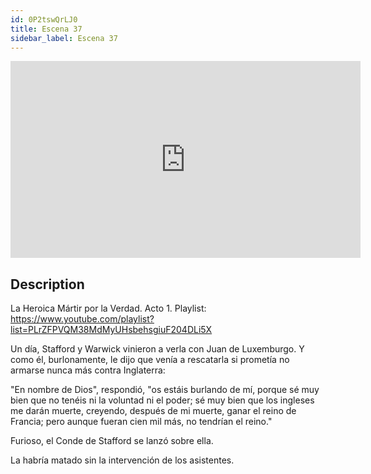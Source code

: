 ```yaml
---
id: 0P2tswQrLJ0
title: Escena 37
sidebar_label: Escena 37
---
```


<iframe
  width="560"
  height="315"
  src="https://www.youtube.com/embed/0P2tswQrLJ0"
  title="YouTube video player"
  frameborder="0"
  allow="accelerometer; autoplay; clipboard-write; encrypted-media; gyroscope; picture-in-picture; web-share"
  referrerpolicy="strict-origin-when-cross-origin"
  allowfullscreen
></iframe>

## Description

La Heroica Mártir por la Verdad. Acto 1.
Playlist: https://www.youtube.com/playlist?list=PLrZFPVQM38MdMyUHsbehsgiuF204DLi5X

Un día, Stafford y Warwick vinieron a verla con Juan de Luxemburgo. Y como él, burlonamente, le dijo que venía a rescatarla si prometía no armarse nunca más contra Inglaterra:

"En nombre de Dios", respondió, "os estáis burlando de mí, porque sé muy bien que no tenéis ni la voluntad ni el poder; sé muy bien que los ingleses me darán muerte, creyendo, después de mi muerte, ganar el reino de Francia; pero aunque fueran cien mil más, no tendrían el reino."

Furioso, el Conde de Stafford se lanzó sobre ella.

La habría matado sin la intervención de los asistentes.
